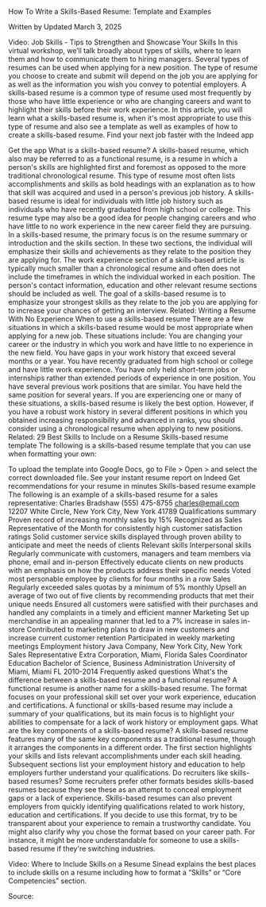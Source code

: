 How To Write a Skills-Based Resume: Template and Examples

Written by
Updated March 3, 2025

Video: Job Skills - Tips to Strengthen and Showcase Your Skills
In this virtual workshop, we’ll talk broadly about types of skills, where to learn them and how to communicate them to hiring managers.
Several types of resumes can be used when applying for a new position. The type of resume you choose to create and submit will depend on the job you are applying for as well as the information you wish you convey to potential employers. A skills-based resume is a common type of resume used most frequently by those who have little experience or who are changing careers and want to highlight their skills before their work experience.
In this article, you will learn what a skills-based resume is, when it's most appropriate to use this type of resume and also see a template as well as examples of how to create a skills-based resume.
Find your next job faster with the Indeed app

Get the app
What is a skills-based resume?
A skills-based resume, which also may be referred to as a functional resume, is a resume in which a person's skills are highlighted first and foremost as opposed to the more traditional chronological resume.
This type of resume most often lists accomplishments and skills as bold headings with an explanation as to how that skill was acquired and used in a person's previous job history. A skills-based resume is ideal for individuals with little job history such as individuals who have recently graduated from high school or college. This resume type may also be a good idea for people changing careers and who have little to no work experience in the new career field they are pursuing.
In a skills-based resume, the primary focus is on the resume summary or introduction and the skills section. In these two sections, the individual will emphasize their skills and achievements as they relate to the position they are applying for. The work experience section of a skills-based article is typically much smaller than a chronological resume and often does not include the timeframes in which the individual worked in each position. The person's contact information, education and other relevant resume sections should be included as well. The goal of a skills-based resume is to emphasize your strongest skills as they relate to the job you are applying for to increase your chances of getting an interview.
Related: Writing a Resume With No Experience
When to use a skills-based resume
There are a few situations in which a skills-based resume would be most appropriate when applying for a new job. These situations include:
You are changing your career or the industry in which you work and have little to no experience in the new field.
You have gaps in your work history that exceed several months or a year.
You have recently graduated from high school or college and have little work experience.
You have only held short-term jobs or internships rather than extended periods of experience in one position.
You have several previous work positions that are similar.
You have held the same position for several years.
If you are experiencing one or many of these situations, a skills-based resume is likely the best option. However, if you have a robust work history in several different positions in which you obtained increasing responsibility and advanced in ranks, you should consider using a chronological resume when applying to new positions.
Related: 29 Best Skills to Include on a Resume
Skills-based resume template
The following is a skills-based resume template that you can use when formatting your own:

To upload the template into Google Docs, go to File > Open > and select the correct downloaded file.
See your instant resume report on Indeed
Get recommendations for your resume in minutes
Skills-based resume example
The following is an example of a skills-based resume for a sales representative:
Charles Bradshaw
(555) 475-8755
charles@email.com
12207 White Circle, New York City, New York 41789
Qualifications summary
Proven record of increasing monthly sales by 15%
Recognized as Sales Representative of the Month for consistently high customer satisfaction ratings
Solid customer service skills displayed through proven ability to anticipate and meet the needs of clients
Relevant skills
Interpersonal skills
Regularly communicate with customers, managers and team members via phone, email and in-person
Effectively educate clients on new products with an emphasis on how the products address their specific needs
Voted most personable employee by clients for four months in a row
Sales
Regularly exceeded sales quotas by a minimum of 5% monthly
Upsell an average of two out of five clients by recommending products that met their unique needs
Ensured all customers were satisfied with their purchases and handled any complaints in a timely and efficient manner
Marketing
Set up merchandise in an appealing manner that led to a 7% increase in sales in-store
Contributed to marketing plans to draw in new customers and increase current customer retention
Participated in weekly marketing meetings
Employment history
Java Company, New York City, New York
Sales Representative
Extra Corporation, Miami, Florida
Sales Coordinator
Education
Bachelor of Science, Business Administration
University of Miami, Miami FL
2010-2014
Frequently asked questions
What's the difference between a skills-based resume and a functional resume?
A functional resume is another name for a skills-based resume. The format focuses on your professional skill set over your work experience, education and certifications. A functional or skills-based resume may include a summary of your qualifications, but its main focus is to highlight your abilities to compensate for a lack of work history or employment gaps.
What are the key components of a skills-based resume?
A skills-based resume features many of the same key components as a traditional resume, though it arranges the components in a different order. The first section highlights your skills and lists relevant accomplishments under each skill heading. Subsequent sections list your employment history and education to help employers further understand your qualifications.
Do recruiters like skills-based resumes?
Some recruiters prefer other formats besides skills-based resumes because they see these as an attempt to conceal employment gaps or a lack of experience. Skills-based resumes can also prevent employers from quickly identifying qualifications related to work history, education and certifications.
If you decide to use this format, try to be transparent about your experience to remain a trustworthy candidate. You might also clarify why you chose the format based on your career path. For instance, it might be more understandable for someone to use a skills-based resume if they're switching industries.

Video: Where to Include Skills on a Resume
Sinead explains the best places to include skills on a resume including how to format a “Skills” or “Core Competencies” section.

Source: 
